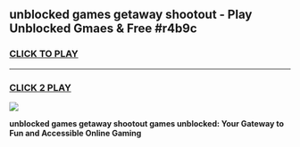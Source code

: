 
## unblocked games getaway shootout - Play Unblocked Gmaes & Free #r4b9c
<h3>
<a href="https://news.freeplayer.one?title=unblocked_games_getaway_shootout&ref=03M">CLICK TO PLAY</a></h3>
<hr>

<h3>
<a href="https://news.freeplayer.one?title=unblocked_games_getaway_shootout&ref=03M">CLICK 2 PLAY</a>
  
</h3>

<a href="https://news.freeplayer.one?title=unblocked_games_getaway_shootout&ref=03M"><img src="https://clearcache.store/games.png"></a>


**unblocked games getaway shootout games unblocked: Your Gateway to Fun and Accessible Online Gaming**
